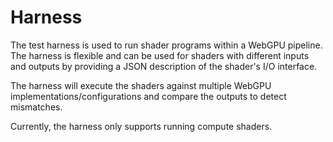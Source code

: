 # Harness

The test harness is used to run shader programs within a WebGPU pipeline. The harness is flexible and can be used for shaders with different inputs and outputs by providing a JSON description of the shader's I/O interface.

The harness will execute the shaders against multiple WebGPU implementations/configurations and compare the outputs to detect mismatches.

Currently, the harness only supports running compute shaders.
